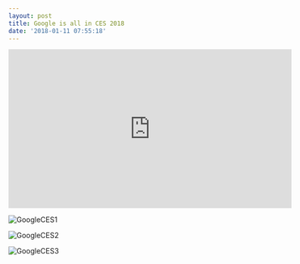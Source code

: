 ```yaml
---
layout: post
title: Google is all in CES 2018
date: '2018-01-11 07:55:18'
---
```


<iframe width="560" height="315" src="https://www.youtube.com/embed/k4gCKiftdeQ" frameborder="0" allow="autoplay; encrypted-media" allowfullscreen></iframe>

![GoogleCES1](/content/images/2018/01/GoogleCES1.jpg)

![GoogleCES2](/content/images/2018/01/GoogleCES2.jpg)

![GoogleCES3](/content/images/2018/01/GoogleCES3.jpg)